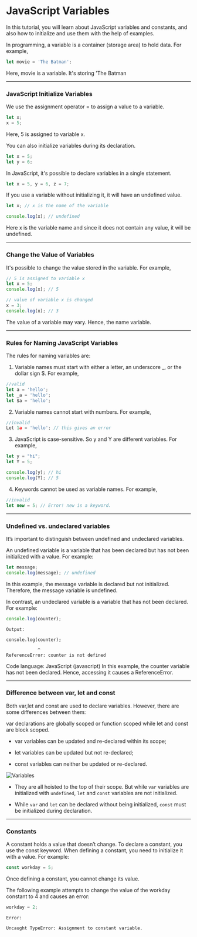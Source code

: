 # JavaScript Variables
In this tutorial, you will learn about JavaScript variables and constants, and also how to initialize and use them with the help of examples.

In programming, a variable is a container (storage area) to hold data. For example,

```js
let movie = 'The Batman';
```
Here, movie is a variable. It's storing 'The Batman

***
### JavaScript Initialize Variables
We use the assignment operator = to assign a value to a variable.

```js
let x;
x = 5;
```

Here, 5 is assigned to variable x.

You can also initialize variables during its declaration.

```js
let x = 5;
let y = 6;
```

In JavaScript, it's possible to declare variables in a single statement.

```js
let x = 5, y = 6, z = 7;
```

If you use a variable without initializing it, it will have an undefined value.

```js
let x; // x is the name of the variable

console.log(x); // undefined
```

Here x is the variable name and since it does not contain any value, it will be undefined.

***

### Change the Value of Variables
It's possible to change the value stored in the variable. For example,

```js
// 5 is assigned to variable x
let x = 5; 
console.log(x); // 5
```

```js
// value of variable x is changed
x = 3; 
console.log(x); // 3
```

The value of a variable may vary. Hence, the name variable.

***

### Rules for Naming JavaScript Variables
The rules for naming variables are:

1. Variable names must start with either a letter, an underscore _, or the dollar sign $. For example,

```js
//valid
let a = 'hello';
let _a = 'hello';
let $a = 'hello';
```

2. Variable names cannot start with numbers. For example,

```js
//invalid
Let 1a = 'hello'; // this gives an error
```

3. JavaScript is case-sensitive. So y and Y are different variables. For example,

```js
let y = "hi";
let Y = 5;

console.log(y); // hi
console.log(Y); // 5
```

4. Keywords cannot be used as variable names. For example,

```js
//invalid
let new = 5; // Error! new is a keyword.
```

***

### Undefined vs. undeclared variables
It’s important to distinguish between undefined and undeclared variables.

An undefined variable is a variable that has been declared but has not been initialized with a value. For example:

```js
let message;
console.log(message); // undefined
```

In this example, the message variable is declared but not initialized. Therefore, the message variable is undefined.

In contrast, an undeclared variable is a variable that has not been declared. For example:

```js
console.log(counter);
```
```
Output:

console.log(counter);

            ^
ReferenceError: counter is not defined
```
Code language: JavaScript (javascript)
In this example, the counter variable has not been declared. Hence, accessing it causes a ReferenceError.

***

### Difference between var, let and const
Both var,let and const are used to declare variables. However, there are some differences between them:

var declarations are globally scoped or function scoped while let and const are block scoped. 

* var variables can be updated and re-declared within its scope; 

* let variables can be updated but not re-declared; 

* const variables can neither be updated or re-declared. 

![Variables][variables]

[variables]:https://i.imgur.com/HYO9xE2.png


* They are all hoisted to the top of their scope. But while `var` variables are initialized with `undefined`, `let` and `const` variables are not initialized.

* While `var` and `let` can be declared without being initialized, `const` must be initialized during declaration.

***

### Constants
A constant holds a value that doesn’t change. To declare a constant, you use the const keyword. When defining a constant, you need to initialize it with a value. For example:

```js
const workday = 5;
```

Once defining a constant, you cannot change its value.

The following example attempts to change the value of the workday constant to 4 and causes an error:

```js
workday = 2;
```

```
Error:

Uncaught TypeError: Assignment to constant variable.
